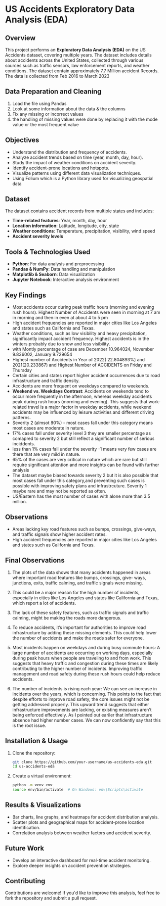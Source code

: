 # US Accidents Exploratory Data Analysis (EDA)

## Overview
This project performs an **Exploratory Data Analysis (EDA)** on the US Accidents dataset, covering multiple years. The dataset includes details about accidents across the United States, collected through various sources such as traffic sensors, law enforcement reports, and weather conditions. The dataset contain approximately 7.7 Million accident Records. The data is collected from Feb 2016 to March 2023

## Data Preparation and Cleaning

1. Load the file using Pandas
2. Look at some information about the data & the columns
3. Fix any missing or incorrect values
4. the handling of missing values were done by replacing it with the mode value or the most frequent value 

## Objectives
- Understand the distribution and frequency of accidents.
- Analyze accident trends based on time (year, month, day, hour).
- Study the impact of weather conditions on accident severity.
- Identify accident-prone locations and hotspots.
- Visualize patterns using different data visualization techniques.
- Using Folium which is a Python library used for visualizing geospatial data

## Dataset
The dataset contains accident records from multiple states and includes:
- **Time-related features**: Year, month, day, hour
- **Location information**: Latitude, longitude, city, state
- **Weather conditions**: Temperature, precipitation, visibility, wind speed
- **Accident severity levels**

## Tools & Technologies Used
- **Python**: For data analysis and preprocessing
- **Pandas & NumPy**: Data handling and manipulation
- **Matplotlib & Seaborn**: Data visualization
- **Jupyter Notebook**: Interactive analysis environment

## Key Findings
- Most accidents occur during peak traffic hours (morning and evening rush hours). Highest Number of Accidents were seen in morning at 7 am in morning and then in even at about 4 to 5 pm
- High accident frequencies are reported in major cities like Los Angeles and states such as California and Texas.
- Weather conditions, such as low visibility and heavy precipitation, significantly impact accident frequency. Highest accidents is in the winters probably due to snow and less visibility.
- with Montly percentage of case are December     10.964024, November      9.836002, January       9.729654
- Highest number of Accidents in Year of 2022( 22.804893%) and 2021(20.233867) and Highest Number of ACCIDENTS on Friday and Thursday
- Certain cities and states report higher accident occurrences due to road infrastructure and traffic density.
- Accidents are more frequent on weekdays compared to weekends.
- **Weekend vs. Weekdays Contrast**: Accidents on weekends tend to occur more frequently in the afternoon, whereas weekday accidents peak during rush hours (morning and evening). This suggests that work-related travel is a major factor in weekday accidents, while weekend accidents may be influenced by leisure activities and different driving patterns.
- Severity 2 (almsot 80%) - most cases fall under this category means most cases are moderate in nature.
- 17% cases fall under severity level 3 they are smaller percentage as comapred to severity 2 but still reflect a significant number of serious inciddents.
-  less than 1% cases fall under the severity -1 means very few cases are there that are very mild in nature.
- 65% of the cases are very critical in nature which are rare but still require significant attention and more insights can be found with further analysis
- The dataset maybe biased towards severity 2 but it is also possible that most cases fall under this category,and preventing such cases is possible with improving safety plans and infrastrcuture. Severity 1 maybe rare and may not be reported as often.
- US/Eastern has the most number of cases with alone more than 3.5 million.
  
## Observations
- Areas lacking key road features such as bumps, crossings, give-ways, and traffic signals show higher accident rates.
- High accident frequencies are reported in major cities like Los Angeles and states such as California and Texas.

## Final Observations

1. The plots of the data shows that many accidents happened in areas where important road features like bumps, crossings, give- ways, junctions, exits, traffic calming, and traffic signals were missing.

2. This could be a major reason for the high number of incidents, especially in cities like Los Angeles and states like California and Texas, which report a lot of accidents. 

3. The lack of these safety features, such as traffic signals and traffic calming, might be making the roads more dangerous. 

4. To reduce accidents, it’s important for authorities to improve road infrastructure by adding these missing elements. This could help lower the number of accidents and make the roads safer for everyone.

5. Most incidents happen on weekdays and during busy commute hours: A large number of accidents are occurring on working days, especially during peak hours when people are traveling to and from work. This suggests that heavy traffic and congestion during these times are likely contributing to the higher number of incidents. Improving traffic management and road safety during these rush hours could help reduce accidents.

6. The number of incidents is rising each year: We can see an increase in incidents over the years, which is concerning. This points to the fact that despite efforts to improve road safety, the core issues might not be getting addressed properly. This upward trend suggests that either infrastructure improvements are lacking, or existing measures aren’t being enforced effectively. As I pointed out eariler that infrastructure absence had higher number cases. We can now confidently say that this is the root issue.

## Installation & Usage
1. Clone the repository:
   ```bash
   git clone https://github.com/your-username/us-accidents-eda.git
   cd us-accidents-eda
   ```
2. Create a virtual environment:
   ```bash
   python -m venv env
   source env/bin/activate  # On Windows: env\Scripts\activate
   ```

## Results & Visualizations
- Bar charts, line graphs, and heatmaps for accident distribution analysis.
- Scatter plots and geographical maps for accident-prone location identification.
- Correlation analysis between weather factors and accident severity.

## Future Work
- Develop an interactive dashboard for real-time accident monitoring.
- Explore deeper insights on accident prevention strategies.

## Contributing
Contributions are welcome! If you'd like to improve this analysis, feel free to fork the repository and submit a pull request.

